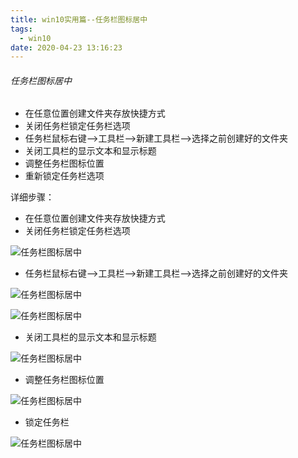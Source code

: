 ```yaml
---
title: win10实用篇--任务栏图标居中
tags:
  - win10
date: 2020-04-23 13:16:23
---
```


###### 任务栏图标居中

- 在任意位置创建文件夹存放快捷方式
- 关闭任务栏锁定任务栏选项
- 任务栏鼠标右键-->工具栏-->新建工具栏-->选择之前创建好的文件夹
- 关闭工具栏的显示文本和显示标题
- 调整任务栏图标位置
- 重新锁定任务栏选项

<!--more-->

详细步骤：

- 在任意位置创建文件夹存放快捷方式
- 关闭任务栏锁定任务栏选项

![任务栏图标居中](https://gitee.com/zyy92/Pictures/raw/master/TaskBar/关闭锁定任务栏.png)

- 任务栏鼠标右键-->工具栏-->新建工具栏-->选择之前创建好的文件夹

![任务栏图标居中](https://gitee.com/zyy92/Pictures/raw/master/TaskBar/添加新建工具栏.png)

![任务栏图标居中](https://gitee.com/zyy92/Pictures/raw/master/TaskBar/新工具栏-选择文件夹.png)

- 关闭工具栏的显示文本和显示标题

![任务栏图标居中](https://gitee.com/zyy92/Pictures/raw/master/TaskBar/关闭显示文本和显示标题.png)

- 调整任务栏图标位置

![任务栏图标居中](https://gitee.com/zyy92/Pictures/raw/master/TaskBar/调整任务栏图标位置.png)

- 锁定任务栏

![任务栏图标居中](https://gitee.com/zyy92/Pictures/raw/master/TaskBar/开启锁定任务栏.png)